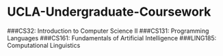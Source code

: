 # UCLA-Undergraduate-Coursework

###CS32: Introduction to Computer Science II
###CS131: Programming Languages
###CS161: Fundamentals of Artificial Intelligence
###LING185: Computational Linguistics
